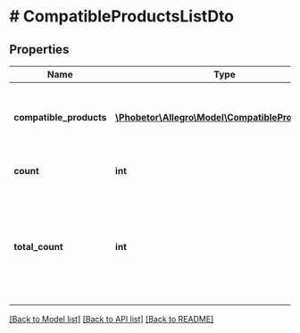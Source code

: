 # # CompatibleProductsListDto

## Properties

Name | Type | Description | Notes
------------ | ------------- | ------------- | -------------
**compatible_products** | [**\Phobetor\Allegro\Model\CompatibleProductDto[]**](CompatibleProductDto.md) | List of compatible products for given type and parameters. | [optional]
**count** | **int** | Number of returned elements. | [optional]
**total_count** | **int** | Total number of available elements. Field is not present when &#x60;phrase&#x60; parameter is used. | [optional]

[[Back to Model list]](../../README.md#models) [[Back to API list]](../../README.md#endpoints) [[Back to README]](../../README.md)
